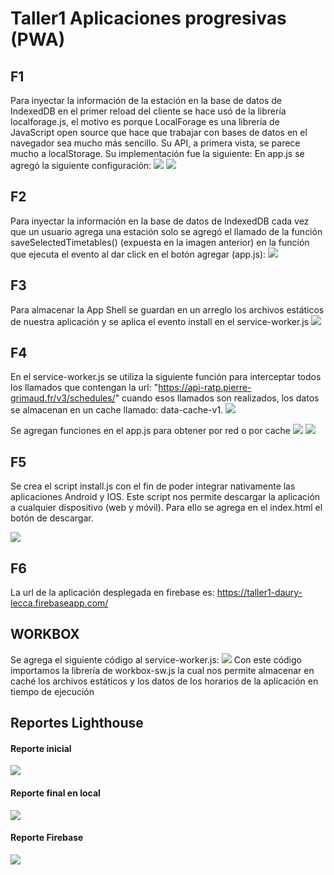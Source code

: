 # Taller1 Aplicaciones progresivas (PWA)
## F1
Para inyectar la información de la estación en la base de datos de IndexedDB en el primer reload del cliente se hace usó de la librería localforage.js, el motivo es porque LocalForage es una librería de JavaScript open source que hace que trabajar con bases de datos en el navegador sea mucho más sencillo. Su API, a primera vista, se parece mucho a localStorage. Su implementación fue la siguiente:
En app.js se agregó la siguiente configuración:
![](https://github.com/naty1610/ratp-pwa-taller1/blob/master/images/localforage_app.jpg)
![](https://github.com/naty1610/ratp-pwa-taller1/blob/master/images/localforage_app2.jpg)

## F2
Para inyectar la información en la base de datos de IndexedDB cada vez que un usuario agrega una estación solo se agregó el llamado de la función saveSelectedTimetables() (expuesta en la imagen anterior) en la función que ejecuta el evento al dar click en el botón agregar (app.js):
![](https://github.com/naty1610/ratp-pwa-taller1/blob/master/images/guardar_nueva_estacion.jpg)

## F3
Para almacenar la App Shell se guardan en un arreglo los archivos estáticos de nuestra aplicación y se aplica el evento install en el service-worker.js
![](https://github.com/naty1610/ratp-pwa-taller1/blob/master/images/cache_app_shell.png)

## F4
En el service-worker.js se utiliza la siguiente función para interceptar todos los llamados que contengan la url: "https://api-ratp.pierre-grimaud.fr/v3/schedules/" cuando esos llamados son realizados, los datos se almacenan en un cache llamado: data-cache-v1.
![](https://github.com/naty1610/ratp-pwa-taller1/blob/master/images/cache_datos_horarios.png)

Se agregan funciones en el app.js para obtener por red o por cache
![](https://github.com/naty1610/ratp-pwa-taller1/blob/master/images/cache_datos_funciones.png)
![](https://github.com/naty1610/ratp-pwa-taller1/blob/master/images/cache_datos_app.png)


## F5
Se crea el script install.js con el fin de poder integrar nativamente las aplicaciones Android y IOS. Este script nos permite descargar la aplicación a cualquier dispositivo (web y móvil). Para ello se agrega en el index.html el botón de descargar.

![](https://github.com/naty1610/ratp-pwa-taller1/blob/master/images/compatibilidad_movil.jpg)

## F6
La url de la aplicación desplegada en firebase es: https://taller1-daury-lecca.firebaseapp.com/

## WORKBOX
Se agrega el siguiente código al service-worker.js:
![](https://github.com/naty1610/ratp-pwa-taller1/blob/master/images/workbox_service_worker.png)
Con este código importamos la librería de workbox-sw.js la cual nos permite almacenar en caché los archivos estáticos y los datos de los horarios de la aplicación en tiempo de ejecución

## Reportes Lighthouse
#### Reporte inicial
![](https://github.com/naty1610/ratp-pwa-taller1/blob/master/images/reporte_1.jpg)
#### Reporte final en local
![](https://github.com/naty1610/ratp-pwa-taller1/blob/master/images/reporte_local_pwa.jpg)
#### Reporte Firebase
![](https://github.com/naty1610/ratp-pwa-taller1/blob/master/images/reporte_firebase.png)

